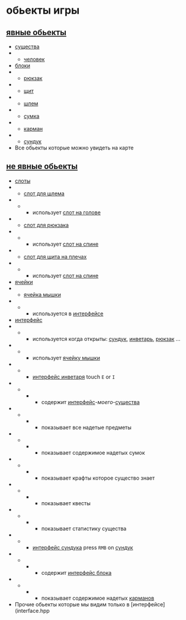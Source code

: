 # обьекты игры
## [явные обьекты](tangible.hpp)
- [существа](essence.hpp)
- - [человек](man.hpp)
- [блоки](block.hpp)
- - [рюкзак](backpuck.hpp)
- - [щит](shield.hpp)
- - [шлем](helmet.hpp)
- - [сумка](backpuck.hpp)
- - [карман](pocket.hpp)
- - [сундук](chest.hpp)
- Все обьекты которые можно увидеть на карте 
## [не явные обьекты](not__tangible.hpp)
- [слоты](slot.hpp)
- - [слот для шлема](slot__for__helmet.hpp)
- - - использует [слот на голове](slot__for__my__head.hpp)
- - [слот для рюкзака](slot__for__backpuck.hpp)
- - - использует [слот на спине](slot__for__my__back.hpp)
- - [слот для щита на плечах](slot__for__back__shield.hpp)
- - - использует [слот на спине](slot__for__my__back.hpp)
- [ячейки](cell.hpp)
- - [ячейка мышки](cell.hpp)
- - - используется в [интерфейсе](interface.hpp)
- [интерфейс](interface.hpp)
- - - используется когда открыты: [сундук](chest.hpp), [инветарь](inventory.hpp), [рюкзак](backpuck.hpp) ...
- - - использует [ячейку мышки](cell.hpp)
- - - [интерфейс инветаря](interface__inventory.hpp) touch `E` or `I` 
- - - - содержит [интерфейс](interface__essence.hpp)_-моего-_[существа](interface__essence.hpp)
- - - - показывает все надетые предметы
- - - - показывает содержимое надетых сумок
- - - - показывает крафты которое существо знает
- - - - показывает квесты
- - - - показывает статистику существа
- - - [интерфейс сундука](interface__chest.hpp) press `RMB` on [сундук](chest.hpp)
- - - - содержит [интерфейс блока](interface__block.hpp)
- - - - показывает содержимое надетых [карманов](pocket.hpp)
- Прочие обьекты которые мы видим только в [интерфейсе](interface.hpp

